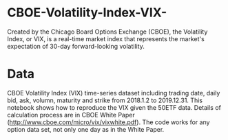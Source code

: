# CBOE-Volatility-Index-VIX-
Created by the Chicago Board Options Exchange (CBOE), the Volatility Index, or VIX, is a real-time market index that represents the market's expectation of 30-day forward-looking volatility. 
# Data
CBOE Volatility Index (VIX) time-series dataset including trading date, daily bid, ask, volumn, maturity and strike from 2018.1.2 to 2019.12.31.
This notebook shows how to reproduce the VIX given the 50ETF data. Details of calculation process are in CBOE White Paper (http://www.cboe.com/micro/vix/vixwhite.pdf). The code works for any option data set, not only one day as in the White Paper.
